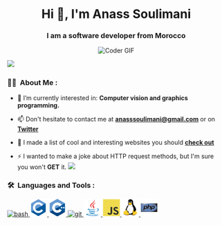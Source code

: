 <h1 align="center">Hi 👋, I'm Anass Soulimani</h1>
<h3 align="center">I am a software developer from Morocco </h3>
<p align="center">
   <img src="https://github.com/abhisheknaiidu/abhisheknaiidu/blob/master/code.gif?raw=true" width="500" height="320" alt="Coder GIF" />
   
   ![](https://komarev.com/ghpvc/?username=Ulring&color=800080)
</p>

### :man_technologist: &nbsp;About Me :

- 🌱 I’m currently interested in: **Computer vision and graphics programming.**

- 📫 Don't hesitate to contact me at **anasssoulimani@gmail.com** or on **[Twitter](https://twitter.com/AnassSoulimani)**

- 🔭 I made a list of cool and interesting websites you should **[check out](https://ulring.github.io/)**

- ⚡ I wanted to make a joke about HTTP request methods, but I'm sure you won't **GET** it. <img src="https://media.giphy.com/media/WUlplcMpOCEmTGBtBW/giphy.gif" width="30">

### 🛠 &nbsp;Languages and Tools :

<p align="left"> <a href="https://www.gnu.org/software/bash/" target="_blank"> <img src="https://www.vectorlogo.zone/logos/gnu_bash/gnu_bash-icon.svg" alt="bash" width="40" height="40"/> </a> <a href="https://www.cprogramming.com/" target="_blank"> <img src="https://raw.githubusercontent.com/devicons/devicon/master/icons/c/c-original.svg" alt="c" width="40" height="40"/> </a> <a href="https://www.w3schools.com/cpp/" target="_blank"> <img src="https://raw.githubusercontent.com/devicons/devicon/master/icons/cplusplus/cplusplus-original.svg" alt="cplusplus" width="40" height="40"/> </a> <a href="https://git-scm.com/" target="_blank"> <img src="https://www.vectorlogo.zone/logos/git-scm/git-scm-icon.svg" alt="git" width="40" height="40"/> </a> <a href="https://www.java.com" target="_blank"> <img src="https://raw.githubusercontent.com/devicons/devicon/master/icons/java/java-original.svg" alt="java" width="40" height="40"/> </a> <a href="https://developer.mozilla.org/en-US/docs/Web/JavaScript" target="_blank"> <img src="https://raw.githubusercontent.com/devicons/devicon/master/icons/javascript/javascript-original.svg" alt="javascript" width="40" height="40"/> </a> <a href="https://www.linux.org/" target="_blank"> <img src="https://raw.githubusercontent.com/devicons/devicon/master/icons/linux/linux-original.svg" alt="linux" width="40" height="40"/> </a> <a href="https://www.php.net" target="_blank"> <img src="https://raw.githubusercontent.com/devicons/devicon/master/icons/php/php-original.svg" alt="php" width="40" height="40"/> </a> </p>

